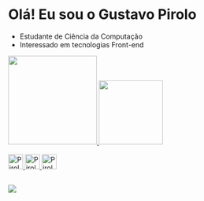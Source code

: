 # Olá! Eu sou o Gustavo Pirolo

- Estudante de Ciência da Computação
- Interessado em tecnologias Front-end

<div>
  <a href="https://github.com/pirologustavo">
  <img height="180em" src="https://github-readme-stats.vercel.app/api?username=pirologustavo&show_icons=true&theme=dracula&hide_rank=true"/>
    <img height="130em" src="https://github-readme-stats.vercel.app/api/top-langs/?username=pirologustavo&layout=compact&langs_count=16&theme=dark"/>
</div>
<div style ="display: incline_block"><br>
  <img aling="center" alt="Pirolo-html" height="30" widht="40" src="https://cdn.jsdelivr.net/gh/devicons/devicon/icons/html5/html5-plain-wordmark.svg">
  <img aling="center" alt="Pirolo-css" height="30" widht="40" src="https://cdn.jsdelivr.net/gh/devicons/devicon/icons/css3/css3-plain-wordmark.svg"> 
  <img aling="center" alt="Pirolo-python" height="30" widht="40" src="https://cdn.jsdelivr.net/gh/devicons/devicon/icons/python/python-plain-wordmark.svg">
  
 ##
  
<a href="https://www.linkedin.com/in/gustavo-pirolo-6bb975232/" target="_blank"><img src="https://img.shields.io/badge/LinkedIn-0077B5?style=for-the-badge&logo=linkedin&logoColor=white" target="_blank"></a>
